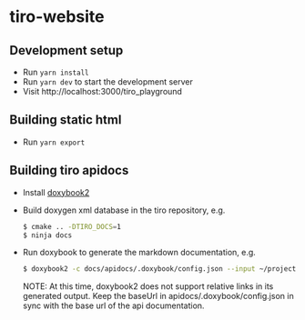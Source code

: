 # tiro-website

## Development setup

- Run `yarn install`
- Run `yarn dev` to start the development server
- Visit http://localhost:3000/tiro_playground

## Building static html

- Run `yarn export`

## Building tiro apidocs

- Install [doxybook2](https://github.com/matusnovak/doxybook2)
- Build doxygen xml database in the tiro repository, e.g.

  ```sh
  $ cmake .. -DTIRO_DOCS=1
  $ ninja docs
  ```

- Run doxybook to generate the markdown documentation, e.g.

  ```sh
  $ doxybook2 -c docs/apidocs/.doxybook/config.json --input ~/projects/tiro/build/docs/api/xml --output docs/apidocs/
  ```

  NOTE: At this time, doxybook2 does not support relative links in its generated output.
  Keep the baseUrl in apidocs/.doxybook/config.json in sync with the base url of the api documentation.
